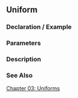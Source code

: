 ## Uniform

### Declaration / Example

### Parameters

### Description

### See Also
[Chapter 03: Uniforms](../05/)
